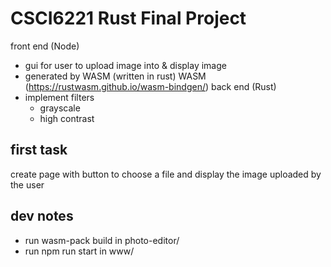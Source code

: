 # CSCI6221 Rust Final Project
front end (Node)
 - gui for user to upload image into & display image  
 - generated by WASM (written in rust)
WASM (https://rustwasm.github.io/wasm-bindgen/)
back end (Rust)
 - implement filters 
    - grayscale
    - high contrast

## first task  
create page with button to choose a file and display the image uploaded by the user 

## dev notes  
- run wasm-pack build in photo-editor/ 
- run npm run start in www/
